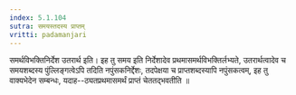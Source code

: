 ```yaml
---
index: 5.1.104
sutra: समयस्तदस्य प्राप्तम्
vritti: padamanjari
---
```


 समर्थविभक्तिनिर्देश उतरार्थ इति। इह तु समय इति निर्देशादेव प्रथमासमर्थविभक्तिर्लभ्यते, उतरार्थत्वादेव च समयशब्दस्य पुंल्लिङ्गत्वेऽपि तदिति नपुंसकनिर्द्देशः, तदपेक्षया च प्राप्तशब्दस्यापि नपुंसकत्वम्, इह तु वाक्यभेदेन सम्बन्धः, यदाह--ठ्यतप्रथमासमर्थं प्राप्तं चेततद्भवतीति ॥